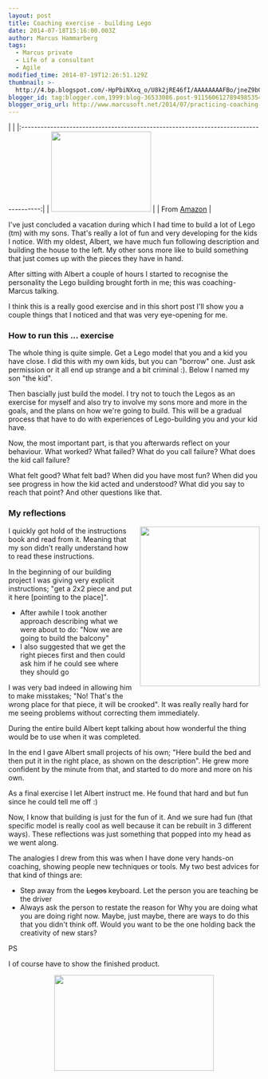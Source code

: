 ```yaml
---
layout: post
title: Coaching exercise - building Lego
date: 2014-07-18T15:16:00.003Z
author: Marcus Hammarberg
tags:
  - Marcus private
  - Life of a consultant
  - Agile
modified_time: 2014-07-19T12:26:51.129Z
thumbnail: >-
  http://4.bp.blogspot.com/-HpPbiNXxq_o/U8k2jRE46fI/AAAAAAAAFBo/jneZ9bCoIV8/s72-c/2014-06-23+09.43.19.jpg
blogger_id: tag:blogger.com,1999:blog-36533086.post-9115606127894985354
blogger_orig_url: http://www.marcusoft.net/2014/07/practicing-coaching-building-lego.html
---
```



<div dir="ltr" style="text-align: left;" trbidi="on">
|                                                                                      |
|:------------------------------------------------------------------------------------:|
|       <a href="http://ecx.images-amazon.com/images/I/91Pv76bx9FL._SL1500_.jpg"
                                  data-imageanchor="1"
  style="clear: left; margin-bottom: 1em; margin-left: auto; margin-right: auto;"><img
          src="http://ecx.images-amazon.com/images/I/91Pv76bx9FL._SL1500_.jpg"
                    data-border="0" width="200" height="161" /></a>                    |
|                                        From <a
      href="http://www.amazon.com/LEGO-6024466-Creator-Family-House/dp/B00CMHWSN6"
                              target="_blank">Amazon</a>                               |

I've just concluded a vacation during which I had time to build a lot of
Lego (tm) with my sons. That's really a lot of fun and very developing
for the kids I notice. With my oldest, Albert, we have much fun
following description and building the house to the left.
My other sons more like to build something that just comes up with the
pieces they have in hand.

After sitting with Albert a couple of hours I started to recognise the
personality the Lego building brought forth in me; this was
coaching-Marcus talking.

I think this is a really good exercise and in this short post I'll show
you a couple things that I noticed and that was very eye-opening for
me.
### How to run this ... exercise

<div>

The whole thing is quite simple. Get a Lego model that you and a kid you
have close. I did this with my own kids, but you can "borrow" one. Just
ask permission or it all end up strange and a bit criminal :). Below I
named my son "the kid".

</div>

<div>
</div>

<div>

Then bascially just build the model. I try not to touch the Legos as an
exercise for myself and also try to involve my sons more and more in the
goals, and the plans on how we're going to build. This will be a gradual
process that have to do with experiences of Lego-building you and your
kid have. 

</div>

<div>
</div>

<div>

Now, the most important part, is that you afterwards reflect on your
behaviour. What worked? What failed? What do you call failure? What does
the kid call failure? 

</div>

<div>

What felt good? What felt bad? When did you have most fun? When did you
see progress in how the kid acted and understood? What did you say to
reach that point? And other questions like that. 

</div>

### My reflections

<a
href="http://4.bp.blogspot.com/-HpPbiNXxq_o/U8k2jRE46fI/AAAAAAAAFBo/jneZ9bCoIV8/s1600/2014-06-23+09.43.19.jpg"
data-imageanchor="1"
style="clear: right; float: right; margin-bottom: 1em; margin-left: 1em; text-align: center;"><img
src="http://4.bp.blogspot.com/-HpPbiNXxq_o/U8k2jRE46fI/AAAAAAAAFBo/jneZ9bCoIV8/s1600/2014-06-23+09.43.19.jpg"
data-border="0" width="240" height="320" /></a>

I quickly got hold of the instructions book and read from it. Meaning
that my son didn't really understand how to read these instructions. 

In the beginning of our building project I was giving very explicit
instructions; "get a 2x2 piece and put it here \[pointing to the
place\]". 

-   After awhile I took another approach describing what we were about
    to do: "Now we are going to build the balcony"
-   I also suggested that we get the right pieces first and then could
    ask him if he could see where they should go

I was very bad indeed in allowing him to make misstakes; "No! That's the
wrong place for that piece, it will be crooked". It was really really
hard for me seeing problems without correcting them immediately. 

During the entire build Albert kept talking about how wonderful the
thing would be to use when it was completed. 

In the end I gave Albert small projects of his own; "Here build the bed
and then put it in the right place, as shown on the description". He
grew more confident by the minute from that, and started to do more and
more on his own. 

As a final exercise I let Albert instruct me. He found that hard and but
fun since he could tell me off :)

<div>

Now, I know that building is just for the fun of it. And we sure had fun
(that specific model is really cool as well because it can be rebuilt in
3 different ways). These reflections was just something that popped into
my head as we went along. 

</div>

<div>
</div>

<div>

The analogies I drew from this was when I have done very hands-on
coaching, showing people new techniques or tools. My two best advices
for that kind of things are:

</div>

<div>

-   Step away from the ~~Legos~~ keyboard. Let the person you are
    teaching be the driver
-   Always ask the person to restate the reason for Why you are doing
    what you are doing right now. Maybe, just maybe, there are ways to
    do this that you didn't think off. Would you want to be the one
    holding back the creativity of new stars? 

<div>

PS

</div>

</div>

<div>

I of course have to show the finished product.

</div>

<div>

<div class="separator" style="clear: both; text-align: center;">
</div>
<div class="separator" style="clear: both; text-align: center;">

<a
href="http://3.bp.blogspot.com/-xAzsPH8QD40/U8k2TGkGokI/AAAAAAAAFBg/FLiipCg-_GQ/s1600/2014-07-02+17.45.52.jpg"
data-imageanchor="1" style="margin-left: 1em; margin-right: 1em;"><img
src="http://3.bp.blogspot.com/-xAzsPH8QD40/U8k2TGkGokI/AAAAAAAAFBg/FLiipCg-_GQ/s1600/2014-07-02+17.45.52.jpg"
data-border="0" width="320" height="192" /></a>

</div>
</div>

</div>
